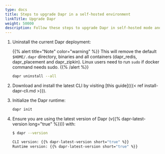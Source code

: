 ```yaml
---
type: docs
title: Steps to upgrade Dapr in a self-hosted environment
linkTitle: Upgrade Dapr
weight: 50000
description: Follow these steps to upgrade Dapr in self-hosted mode and ensure a smooth upgrade
---
```


1. Uninstall the current Dapr deployment:

   {{% alert title="Note" color="warning" %}}
   This will remove the default `$HOME/.dapr` directory, binaries and all containers (dapr_redis, dapr_placement and dapr_zipkin). Linux users need to run `sudo` if    docker command needs sudo.
   {{% /alert %}}

   ```bash
   dapr uninstall --all
   ```

2. Download and install the latest CLI by visiting [this guide]({{< ref install-dapr-cli.md >}}).

3. Initialize the Dapr runtime:

   ```bash
   dapr init
   ```

4. Ensure you are using the latest version of Dapr (v{{% dapr-latest-version long="true" %}})) with:

   ```bash
   $ dapr --version

   CLI version: {{% dapr-latest-version short="true" %}}
   Runtime version: {{% dapr-latest-version short="true" %}}
   ```
